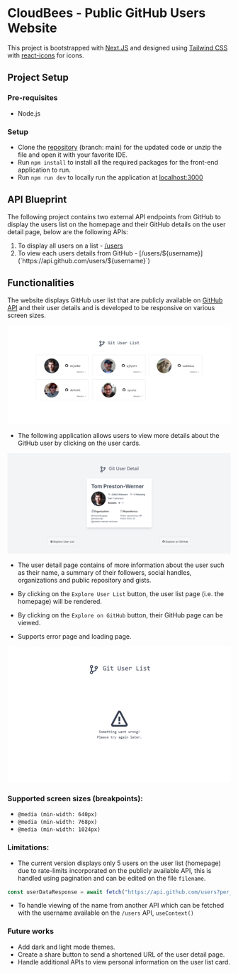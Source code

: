 # CloudBees - Public GitHub Users Website

This project is bootstrapped with [Next.JS](https://nextjs.org/) and designed using [Tailwind CSS](https://tailwindcss.com/) with [react-icons](https://react-icons.github.io/react-icons) for icons.

## Project Setup

### Pre-requisites

- Node.js

### Setup

- Clone the [repository](https://github.com/AnushaDeviR/) (branch: main) for the updated code or unzip the file and open it with your favorite IDE.
- Run `npm install` to install all the required packages for the front-end application to run.
- Run `npm run dev` to locally run the application at [localhost:3000](http://localhost:3000)

## API Blueprint

The following project contains two external API endpoints from GitHub to display the users list on the homepage and their GitHub details on the user detail page, below are the following APIs:

1. To display all users on a list - [/users](https://api.github.com/users)
2. To view each users details from GitHub - [/users/${username}](`https://api.github.com/users/${username}`)

## Functionalities

The website displays GitHub user list that are publicly available on [GitHub API](https://docs.github.com/en/rest?apiVersion=2022-11-28) and their user details and is developed to be responsive on various screen sizes.

![User page displaying all the users](pop-upForm.png)

- The following application allows users to view more details about the GitHub user by clicking on the user cards.

![User detail page](userDetails.png)

- The user detail page contains of more information about the user such as their name, a summary of their followers, social handles, organizations and public repository and gists.

- By clicking on the `Explore User List` button, the user list page (i.e. the homepage) will be rendered.

- By clicking on the `Explore on GitHub` button, their GitHub page can be viewed.

- Supports error page and loading page.

![Alt text](errorPage.png)

### Supported screen sizes (breakpoints):

- `@media (min-width: 640px)`
- `@media (min-width: 768px)`
- `@media (min-width: 1024px)`

### Limitations:

- The current version displays only 5 users on the user list (homepage) due to rate-limits incorporated on the publicly available API, this is handled using pagination and can be edited on the file `filename`.

```js
const userDataResponse = await fetch("https://api.github.com/users?per_page=5");
```

- To handle viewing of the name from another API which can be fetched with the username available on the `/users` API, `useContext()`

### Future works

- Add dark and light mode themes.
- Create a share button to send a shortened URL of the user detail page.
- Handle additional APIs to view personal information on the user list card.
